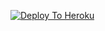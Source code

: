 [![Deploy To Heroku](https://www.herokucdn.com/deploy/button.svg)](https://dashboard.heroku.com/new?button-url=[https://github.com/xpingpongx/Extractor-V3&template=https://github.com/Chiru63019/Chiru-uploader-new-01](https://github.com/mehuljain2003/chiru2/tree/main))

